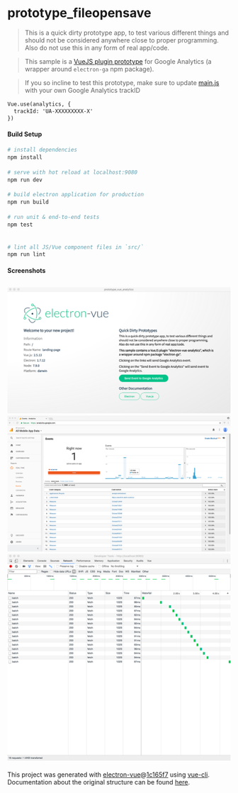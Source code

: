 # prototype_fileopensave

> This is a quick dirty prototype app, to test various different things and should not be considered anywhere close to proper programming. Also do not use this in any form of real app/code.

> This sample is a [VueJS plugin prototype](/src/renderer/plugins/electron-vue-analytics) for Google Analytics (a wrapper around `electron-ga` npm package).

> If you so incline to test this prototype, make sure to update [main.js](/src/renderer/main.js) with your own Google Analytics trackID 

```
Vue.use(analytics, {
  trackId: 'UA-XXXXXXXXX-X'
})
```


#### Build Setup

``` bash
# install dependencies
npm install

# serve with hot reload at localhost:9080
npm run dev

# build electron application for production
npm run build

# run unit & end-to-end tests
npm test


# lint all JS/Vue component files in `src/`
npm run lint

```


#### Screenshots
![Screenshot Landing page](/doc/screenshot-01.png)
![Screenshot Google Analytics](/doc/screenshot-02.png)
![Screenshot Devtools showing events fired](/doc/screenshot-03.png)
---

This project was generated with [electron-vue](https://github.com/SimulatedGREG/electron-vue)@[1c165f7](https://github.com/SimulatedGREG/electron-vue/tree/1c165f7c5e56edaf48be0fbb70838a1af26bb015) using [vue-cli](https://github.com/vuejs/vue-cli). Documentation about the original structure can be found [here](https://simulatedgreg.gitbooks.io/electron-vue/content/index.html).
